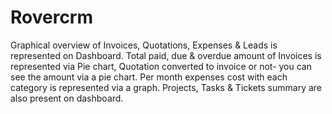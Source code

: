# Rovercrm
Graphical overview of Invoices, Quotations, Expenses &amp; Leads is represented on Dashboard. Total paid, due &amp; overdue amount of Invoices is represented via Pie chart, Quotation converted to invoice or not- you can see the amount via a pie chart. Per month expenses cost with each category is represented via a graph. Projects, Tasks &amp; Tickets summary are also present on dashboard.
